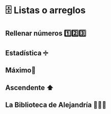 # 🗄️ Listas o arreglos

## Rellenar números 1️⃣2️⃣3️⃣

<script src="https://gist.github.com/sivanahamer/a4542c9b15daf1a1e37f68022b54d2b5.js?file=rellenar.py"></script>

## Estadística ➗

<script src="https://gist.github.com/sivanahamer/a4542c9b15daf1a1e37f68022b54d2b5.js?file=estadisticas.py"></script>

## Máximo🔺

<script src="https://gist.github.com/sivanahamer/a4542c9b15daf1a1e37f68022b54d2b5.js?file=maximo.py"></script>

## Ascendente ⬆️

<script src="https://gist.github.com/sivanahamer/a4542c9b15daf1a1e37f68022b54d2b5.js?file=ascendente.py"></script>

## La Biblioteca de Alejandría 🐪📙🎡

<script src="https://gist.github.com/sivanahamer/a4542c9b15daf1a1e37f68022b54d2b5.js?file=alejandria.py"></script>
